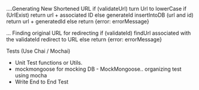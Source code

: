 
....Generating New Shortened URL
if (validateUrl)
  turn Url to lowerCase
  if (UrlExist)
    return url + associated ID
  else
    generateId
    insertIntoDB (url and id)
    return url + generatedId
else
    return {error: errorMessage}

... Finding original URL for redirecting
    if (validateId)
      findUrl associated with the validateId
      redirect to URL
    else
      return {error: errorMessage}

Tests (Use Chai / Mochai)
- Unit Test functions or Utils.
- mockmongoose for mocking DB  - MockMongoose.. organizing test using mocha
- Write End to End Test

